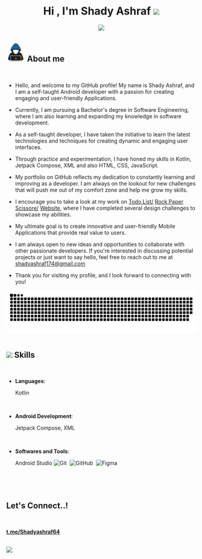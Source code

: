 
<h1 align="center"><b>Hi , I'm Shady Ashraf </b><img src="https://media.giphy.com/media/hvRJCLFzcasrR4ia7z/giphy.gif" width="35"></h1>

<p align="center">
  <img src="https://readme-typing-svg.herokuapp.com?font=Time+New+Roman&color=cyan&size=25&center=true&vCenter=true&width=600&height=100&lines=Assalamu+Alaikum+Warahmatullah..&hearts;++;Self-taught+Android-+Developer,;Software+Engineer+Student,;Active+Learner/Researcher,;Love+to+learn+new+stuffs..<3">
</p>





	
## <picture><img src = "https://raw.githubusercontent.com/0xAbdulKhalid/0xAbdulKhalid/main/assets/mdImages/about_me.gif" width = 50px></picture> **About me**

<picture>
  <source media="(max-width: 300px)" srcset="">
  <img align="right" alt="" src="./assets/mdImages/programming.svg" width=300px>
</picture>

<br>


- Hello, and welcome to my GitHub profile! My name is Shady Ashraf, and I am a self-taught Android developer with a passion for creating engaging and user-friendly Applications. 

- Currently, I am pursuing a Bachelor's degree in Software Engineering, where I am also learning and expanding my knowledge in software development.

- As a self-taught developer, I have taken the initiative to learn the latest technologies and techniques for creating dynamic and engaging user interfaces.

-  Through practice and experimentation, I have honed my skills in Kotlin, Jetpack Compose, XML and also HTML, CSS, JavaScript.

- My portfolio on GitHub reflects my dedication to constantly learning and improving as a developer. I am always on the lookout for new challenges that will push me out of my comfort zone and help me grow my skills.

- I encourage you to take a look at my work on <a href="https://github.com/shadyashraf174/Todo_List">Todo List/</a> <a href="https://github.com/shadyashraf174/rock_paper_scissore">Rock Paper Scissore/</a> <a href="https://github.com/shadyashraf174/portfolio">Website</a>, where I have completed several design challenges to showcase my abilities.

- My ultimate goal is to create innovative and user-friendly Mobile Applications that provide real value to users.

- I am always open to new ideas and opportunities to collaborate with other passionate developers. If you're interested in discussing potential projects or just want to say hello, feel free to reach out to me at <a href="shadyashraf174@gmail.com">shadyashraf174@gmail.com</a>

- Thank you for visiting my profile, and I look forward to connecting with you!

<img src="https://raw.githubusercontent.com/1999AZZAR/1999AZZAR/readme/resources/img/grid-snake.svg"><br><br>

## <img src="https://media2.giphy.com/media/QssGEmpkyEOhBCb7e1/giphy.gif?cid=ecf05e47a0n3gi1bfqntqmob8g9aid1oyj2wr3ds3mg700bl&rid=giphy.gif" width ="10"><b> Skills</b>
<br>

<p align="center">

- **Languages**:

    Kotlin


<br>   
    
- **Android Development**:

   Jetpack Compose, 
   XML

<br>

- **Softwares and Tools**:

   Android Studio
    ![Git](https://img.shields.io/badge/git-%23F05033.svg?style=for-the-badge&logo=git&logoColor=white)&nbsp;
    ![GitHub](https://img.shields.io/badge/github-%23121011.svg?style=for-the-badge&logo=github&logoColor=white)&nbsp;
    ![Figma](https://img.shields.io/badge/Figma-F24E1E?style=for-the-badge&logo=figma&logoColor=white)&nbsp;

<br>

</p>

<br>

## <b> Let's Connect..!</b>
<br>
<div align='left'>


**<a href=" t.me/Shadyashraf64 "> t.me/Shadyashraf64 </a>**

</ul>
</div>

<br>
<img src="https://user-images.githubusercontent.com/73097560/115834477-dbab4500-a447-11eb-908a-139a6edaec5c.gif">
<br>


<div align='center'>

</div>
